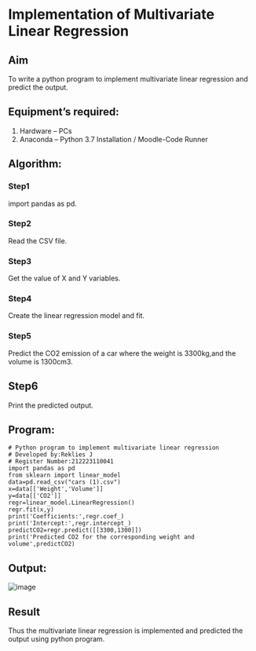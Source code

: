 # Implementation of Multivariate Linear Regression
## Aim
To write a python program to implement multivariate linear regression and predict the output.
## Equipment’s required:
1.	Hardware – PCs
2.	Anaconda – Python 3.7 Installation / Moodle-Code Runner
## Algorithm:
### Step1
import pandas as pd.

### Step2
Read the CSV file.

### Step3
Get the value of X and Y variables.

### Step4
Create the linear regression model and fit.

### Step5
Predict the CO2 emission of a car where the weight is 3300kg,and the volume is 1300cm3.

## Step6
Print the predicted output.

## Program:
```
# Python program to implement multivariate linear regression
# Developed by:Reklies J
# Register Number:212223110041
import pandas as pd
from sklearn import linear_model
data=pd.read_csv("cars (1).csv")
x=data[['Weight','Volume']]
y=data[['CO2']]
regr=linear_model.LinearRegression()
regr.fit(x,y)
print('Coefficients:',regr.coef_)
print('Intercept:',regr.intercept_)
predictCO2=regr.predict([[3300,1300]])
print('Predicted CO2 for the corresponding weight and volume',predictCO2)

```
## Output:
![image](https://github.com/Reklies/Multivariate-Linear-Regression/assets/147139232/dde531ea-dd5a-4e0c-9763-79024664aa2e)

## Result
Thus the multivariate linear regression is implemented and predicted the output using python program.
